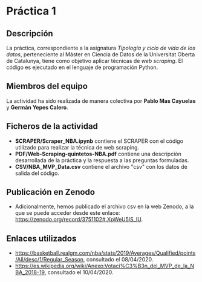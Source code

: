 # Práctica 1
## Descripción
La práctica, correspondiente a la asignatura _Tipología y ciclo de vida de los datos_, perteneciente al Máster en Ciencia de Datos de la Universitat Oberta de Catalunya, tiene como objetivo aplicar técnicas de _web scraping_. El código es ejecutado en el lenguaje de programación Python.
## Miembros del equipo
La actividad ha sido realizada de manera colectiva por **Pablo Mas Cayuelas** y **Germán Yepes Calero**.
## Ficheros de la actividad
* **SCRAPER/Scraper_NBA.ipynb** contiene el SCRAPER con el código utilizado para realizar la técnica de web scraping.
* **PDF/Web-Scraping-quintetos-NBA.pdf** contiene una descripción desarrollada de la práctica y la respuesta a las preguntas formuladas.
* **CSV/NBA_MVP_Data.csv** contiene el archivo "csv" con los datos de salida del código.
## Publicación en Zenodo
* Adicionalmente, hemos publicado el archivo csv en la web Zenodo, a la que se puede acceder desde este enlace: https://zenodo.org/record/3751102#.XpWeU5lS_IU.
## Enlaces utilizados
* https://basketball.realgm.com/nba/stats/2019/Averages/Qualified/points/All/desc/1/Regular_Season, consultado el 08/04/2020.
* https://es.wikipedia.org/wiki/Anexo:Votaci%C3%B3n_del_MVP_de_la_NBA_2018-19, consultado el 10/04/2020.

